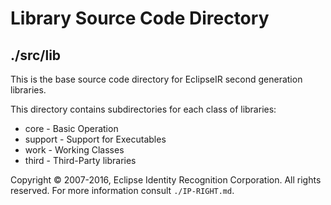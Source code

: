 # Library Source Code Directory
## ./src/lib

This is the base source code directory for EclipseIR second generation libraries.

This directory contains subdirectories for each class of libraries:

- core - Basic Operation
- support - Support for Executables
- work - Working Classes
- third - Third-Party libraries 

Copyright :copyright: 2007-2016, Eclipse Identity Recognition Corporation. All rights reserved.
For more information consult `./IP-RIGHT.md`.
